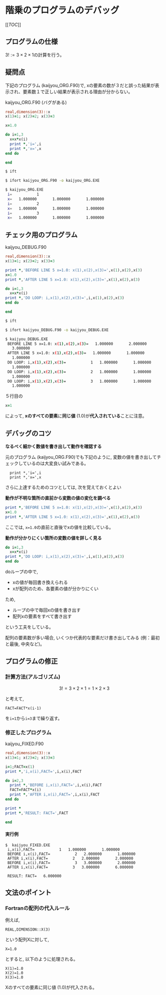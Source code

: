 # 階乗のプログラムのデバッグ

[[_TOC_]]

## プログラムの仕様

$3!:=3\times2\times1$の計算を行う。



## 疑問点

下記のプログラム (kaijyou_ORG.F90)で, xの要素の数が３だと誤った結果が表示され、要素数１で正しい結果が表示される理由が分からない。

kaijyou_ORG.F90 (バグがある)

```fortran
real,dimension(3)::x
x(1)=1; x(2)=2; x(3)=3

x=1.0

do i=1,3
  x=x*x(i)
  print *,'i=',i
  print *,'x=',x
end do

end
```

```bash
$ ift
```

```bash
$ ifort kaijyou_ORG.F90 -o kaijyou_ORG.EXE
```

```bash
$ kaijyou_ORG.EXE 
 i=           1
 x=   1.000000       1.000000       1.000000    
 i=           2
 x=   1.000000       1.000000       1.000000    
 i=           3
 x=   1.000000       1.000000       1.000000 
```



## チェック用のプログラム

kaijyou_DEBUG.F90

```fortran
real,dimension(3)::x
x(1)=1; x(2)=2; x(3)=3

print *,'BEFORE LINE 5 x=1.0: x(1),x(2),x(3)=',x(1),x(2),x(3)
x=1.0
print *,'AFTER LINE 5 x=1.0: x(1),x(2),x(3)=',x(1),x(2),x(3)

do i=1,3
  x=x*x(i)
print *,'DO LOOP: i,x(1),x(2),x(3)=',i,x(1),x(2),x(3)
end do

end
```

```bash
$ ift
```

```bash
$ ifort kaijyou_DEBUG.F90 -o kaijyou_DEBUG.EXE
```

```bash
$ kaijyou_DEBUG.EXE
 BEFORE LINE 5 x=1.0: x(1),x(2),x(3)=   1.000000       2.000000    
   3.000000    
 AFTER LINE 5 x=1.0: x(1),x(2),x(3)=   1.000000       1.000000    
   1.000000    
 DO LOOP: i,x(1),x(2),x(3)=           1   1.000000       1.000000    
   1.000000    
 DO LOOP: i,x(1),x(2),x(3)=           2   1.000000       1.000000    
   1.000000    
 DO LOOP: i,x(1),x(2),x(3)=           3   1.000000       1.000000    
   1.000000  
```

５行目の

```fortran
x=1
```

によって, **xのすべての要素**に**同じ値** (1.0)が**代入されている**ことに注意。



## デバッグのコツ

**なるべく細かく数値を書き出して動作を確認する**

元のプログラム (kaijyou_ORG.F90)でも下記のように, 変数の値を書き出してチェックしているのは大変良い試みである。

```
  print *,'i=',i
  print *,'x=',x
```

さらに上達するためのコツとしては, 次を覚えておくとよい

**動作が不明な箇所の直前から変数の値の変化を調べる**

```fortran
print *,'BEFORE LINE 5 x=1.0: x(1),x(2),x(3)=',x(1),x(2),x(3)
x=1.0
print *,'AFTER LINE 5 x=1.0: x(1),x(2),x(3)=',x(1),x(2),x(3)
```

ここでは, `x=1.0`の直前と直後でxの値を比較している。



**動作が分かりにくい箇所の変数の値を詳しく見る**

```fortran
do i=1,3
  x=x*x(i)
print *,'DO LOOP: i,x(1),x(2),x(3)=',i,x(1),x(2),x(3)
end do
```

doループの中で, 

- xの値が毎回書き換えられる
- xが配列のため、各要素の値が分かりにくい

ため,

- ループの中で毎回xの値を書き出す
- 配列xの要素をすべて書き出す

という工夫をしている。

配列の要素数が多い場合, いくつか代表的な要素だけ書き出してみる (例：最初と最後, 中央など)。



## プログラムの修正

### 計算方法(アルゴリズム)

$$
3!=3\times2\times 1=1\times2\times3
$$

と考えて,

```
FACT=FACT*x(i-1)
```

を`i=1`から`i=3`まで繰り返す。



### 修正したプログラム

kaijyou_FIXED.F90

```fortran
real,dimension(3)::x
x(1)=1; x(2)=2; x(3)=3

i=1;FACT=x(1)
print *,'i,x(i),FACT=',i,x(i),FACT

do i=2,3
  print *,'BEFORE i,x(i),FACT=',i,x(i),FACT
  FACT=FACT*x(i)
  print *,'AFTER i,x(i),FACT=',i,x(i),FACT
end do

print *
print *,'RESULT: FACT=',FACT

end
```



#### 実行例

```
$  kaijyou_FIXED.EXE
 i,x(i),FACT=           1   1.000000       1.000000    
 BEFORE i,x(i),FACT=           2   2.000000       1.000000    
 AFTER i,x(i),FACT=           2   2.000000       2.000000    
 BEFORE i,x(i),FACT=           3   3.000000       2.000000    
 AFTER i,x(i),FACT=           3   3.000000       6.000000    
 
 RESULT: FACT=   6.000000 
```



## 文法のポイント

### Fortranの配列の代入ルール

例えば,

```
REAL,DIMENSION::X(3)
```

という配列Xに対して,

```
X=1.0
```

とすると, 以下のように処理される。

```
X(1)=1.0
X(2)=1.0
X(3)=1.0
```

Xのすべての要素に同じ値 (1.0)が代入される。